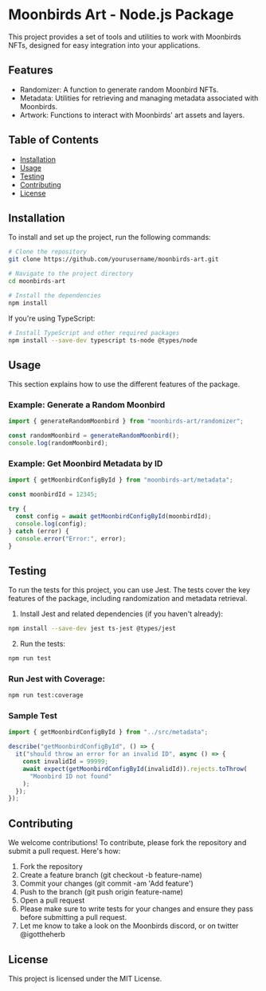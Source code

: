 # Moonbirds Art - Node.js Package

This project provides a set of tools and utilities to work with Moonbirds NFTs, designed for easy integration into your applications.

## Features

- Randomizer: A function to generate random Moonbird NFTs.
- Metadata: Utilities for retrieving and managing metadata associated with Moonbirds.
- Artwork: Functions to interact with Moonbirds' art assets and layers.

## Table of Contents

- [Installation](#installation)
- [Usage](#usage)
- [Testing](#testing)
- [Contributing](#contributing)
- [License](#license)

## Installation

To install and set up the project, run the following commands:

```bash
# Clone the repository
git clone https://github.com/yourusername/moonbirds-art.git

# Navigate to the project directory
cd moonbirds-art

# Install the dependencies
npm install
```

If you're using TypeScript:

```bash
# Install TypeScript and other required packages
npm install --save-dev typescript ts-node @types/node
```

## Usage

This section explains how to use the different features of the package.

### Example: Generate a Random Moonbird

```typescript
import { generateRandomMoonbird } from "moonbirds-art/randomizer";

const randomMoonbird = generateRandomMoonbird();
console.log(randomMoonbird);
```

### Example: Get Moonbird Metadata by ID

```typescript
import { getMoonbirdConfigById } from "moonbirds-art/metadata";

const moonbirdId = 12345;

try {
  const config = await getMoonbirdConfigById(moonbirdId);
  console.log(config);
} catch (error) {
  console.error("Error:", error);
}
```

## Testing

To run the tests for this project, you can use Jest. The tests cover the key features of the package, including randomization and metadata retrieval.

1. Install Jest and related dependencies (if you haven't already):

```bash
npm install --save-dev jest ts-jest @types/jest
```

2. Run the tests:

```bash
npm run test
```

### Run Jest with Coverage:

```bash
npm run test:coverage
```

### Sample Test

```typescript
import { getMoonbirdConfigById } from "../src/metadata";

describe("getMoonbirdConfigById", () => {
  it("should throw an error for an invalid ID", async () => {
    const invalidId = 99999;
    await expect(getMoonbirdConfigById(invalidId)).rejects.toThrow(
      "Moonbird ID not found"
    );
  });
});
```

## Contributing

We welcome contributions! To contribute, please fork the repository and submit a pull request. Here's how:

1. Fork the repository
2. Create a feature branch (git checkout -b feature-name)
3. Commit your changes (git commit -am 'Add feature')
4. Push to the branch (git push origin feature-name)
5. Open a pull request
6. Please make sure to write tests for your changes and ensure they pass before submitting a pull request.
7. Let me know to take a look on the Moonbirds discord, or on twitter @igottheherb

## License

This project is licensed under the MIT License.
